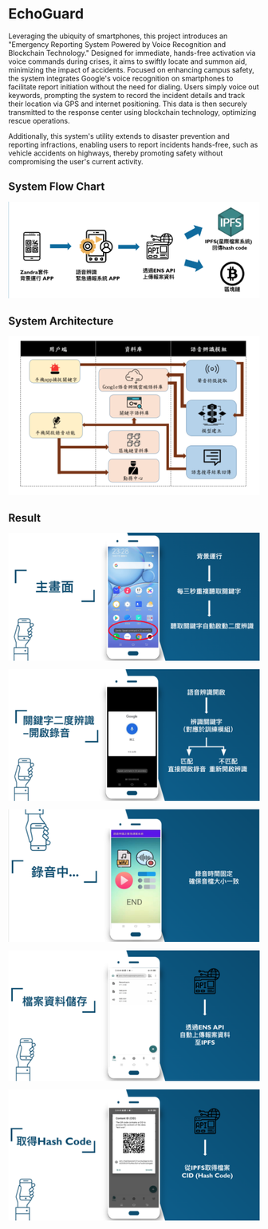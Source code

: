 # EchoGuard

Leveraging the ubiquity of smartphones, this project introduces an "Emergency Reporting System Powered by Voice Recognition and Blockchain Technology." Designed for immediate, hands-free activation via voice commands during crises, it aims to swiftly locate and summon aid, minimizing the impact of accidents. Focused on enhancing campus safety, the system integrates Google's voice recognition on smartphones to facilitate report initiation without the need for dialing. Users simply voice out keywords, prompting the system to record the incident details and track their location via GPS and internet positioning. This data is then securely transmitted to the response center using blockchain technology, optimizing rescue operations.

Additionally, this system's utility extends to disaster prevention and reporting infractions, enabling users to report incidents hands-free, such as vehicle accidents on highways, thereby promoting safety without compromising the user's current activity.

## System Flow Chart
![image](EchoGuard/system_flow_chart.png)

## System Architecture
![image](EchoGuard/system_arch.png)

## Result
![image](EchoGuard/result_1.png)

![image](EchoGuard/result_2.png)

![image](EchoGuard/result_3.png)

![image](EchoGuard/result_4.png)

![image](EchoGuard/result_5.png)
